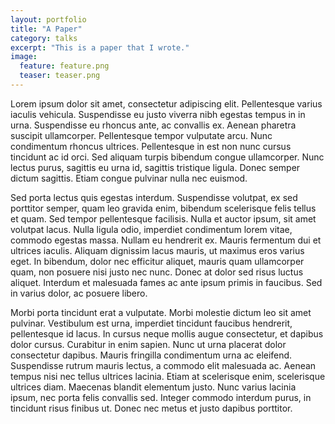```yaml
---
layout: portfolio
title: "A Paper"
category: talks
excerpt: "This is a paper that I wrote."
image:
  feature: feature.png
  teaser: teaser.png
---
```


Lorem ipsum dolor sit amet, consectetur adipiscing elit. Pellentesque varius iaculis vehicula. Suspendisse eu justo viverra nibh egestas tempus in in urna. Suspendisse eu rhoncus ante, ac convallis ex. Aenean pharetra suscipit ullamcorper. Pellentesque tempor vulputate arcu. Nunc condimentum rhoncus ultrices. Pellentesque in est non nunc cursus tincidunt ac id orci. Sed aliquam turpis bibendum congue ullamcorper. Nunc lectus purus, sagittis eu urna id, sagittis tristique ligula. Donec semper dictum sagittis. Etiam congue pulvinar nulla nec euismod.

Sed porta lectus quis egestas interdum. Suspendisse volutpat, ex sed porttitor semper, quam leo gravida enim, bibendum scelerisque felis tellus et quam. Sed tempor pellentesque facilisis. Nulla et auctor ipsum, sit amet volutpat lacus. Nulla ligula odio, imperdiet condimentum lorem vitae, commodo egestas massa. Nullam eu hendrerit ex. Mauris fermentum dui et ultrices iaculis. Aliquam dignissim lacus mauris, ut maximus eros varius eget. In bibendum, dolor nec efficitur aliquet, mauris quam ullamcorper quam, non posuere nisi justo nec nunc. Donec at dolor sed risus luctus aliquet. Interdum et malesuada fames ac ante ipsum primis in faucibus. Sed in varius dolor, ac posuere libero.

Morbi porta tincidunt erat a vulputate. Morbi molestie dictum leo sit amet pulvinar. Vestibulum est urna, imperdiet tincidunt faucibus hendrerit, pellentesque id lacus. In cursus neque mollis augue consectetur, et dapibus dolor cursus. Curabitur in enim sapien. Nunc ut urna placerat dolor consectetur dapibus. Mauris fringilla condimentum urna ac eleifend. Suspendisse rutrum mauris lectus, a commodo elit malesuada ac. Aenean tempus nisi nec tellus ultrices lacinia. Etiam at scelerisque enim, scelerisque ultrices diam. Maecenas blandit elementum justo. Nunc varius lacinia ipsum, nec porta felis convallis sed. Integer commodo interdum purus, in tincidunt risus finibus ut. Donec nec metus et justo dapibus porttitor.